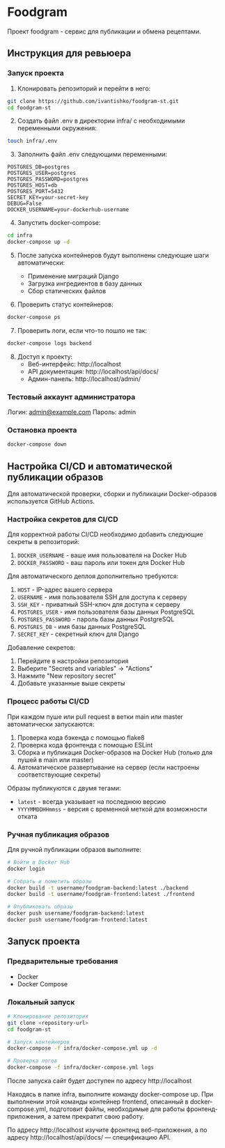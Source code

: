 # Foodgram

Проект foodgram - сервис для публикации и обмена рецептами.

## Инструкция для ревьюера

### Запуск проекта

1. Клонировать репозиторий и перейти в него:
```bash
git clone https://github.com/ivantishko/foodgram-st.git
cd foodgram-st
```

2. Создать файл .env в директории infra/ с необходимыми переменными окружения:
```bash
touch infra/.env
```

3. Заполнить файл .env следующими переменными:
```
POSTGRES_DB=postgres
POSTGRES_USER=postgres
POSTGRES_PASSWORD=postgres
POSTGRES_HOST=db
POSTGRES_PORT=5432
SECRET_KEY=your-secret-key
DEBUG=False
DOCKER_USERNAME=your-dockerhub-username
```

4. Запустить docker-compose:
```bash
cd infra
docker-compose up -d
```

5. После запуска контейнеров будут выполнены следующие шаги автоматически:
   - Применение миграций Django
   - Загрузка ингредиентов в базу данных
   - Сбор статических файлов

6. Проверить статус контейнеров:
```bash
docker-compose ps
```

7. Проверить логи, если что-то пошло не так:
```bash
docker-compose logs backend
```

8. Доступ к проекту:
   - Веб-интерфейс: http://localhost
   - API документация: http://localhost/api/docs/
   - Админ-панель: http://localhost/admin/

### Тестовый аккаунт администратора
Логин: admin@example.com
Пароль: admin

### Остановка проекта
```bash
docker-compose down
```

## Настройка CI/CD и автоматической публикации образов

Для автоматической проверки, сборки и публикации Docker-образов используется GitHub Actions.

### Настройка секретов для CI/CD

Для корректной работы CI/CD необходимо добавить следующие секреты в репозиторий:

1. `DOCKER_USERNAME` - ваше имя пользователя на Docker Hub
2. `DOCKER_PASSWORD` - ваш пароль или токен для Docker Hub

Для автоматического деплоя дополнительно требуются:
1. `HOST` - IP-адрес вашего сервера
2. `USERNAME` - имя пользователя SSH для доступа к серверу
3. `SSH_KEY` - приватный SSH-ключ для доступа к серверу
4. `POSTGRES_USER` - имя пользователя базы данных PostgreSQL
5. `POSTGRES_PASSWORD` - пароль базы данных PostgreSQL
6. `POSTGRES_DB` - имя базы данных PostgreSQL
7. `SECRET_KEY` - секретный ключ для Django

Добавление секретов:
1. Перейдите в настройки репозитория
2. Выберите "Secrets and variables" -> "Actions"
3. Нажмите "New repository secret"
4. Добавьте указанные выше секреты

### Процесс работы CI/CD

При каждом пуше или pull request в ветки main или master автоматически запускаются:

1. Проверка кода бэкенда с помощью flake8
2. Проверка кода фронтенда с помощью ESLint
3. Сборка и публикация Docker-образов на Docker Hub (только для пушей в main или master)
4. Автоматическое развертывание на сервер (если настроены соответствующие секреты)

Образы публикуются с двумя тегами:
- `latest` - всегда указывает на последнюю версию
- `YYYYMMDDHHmmss` - версия с временной меткой для возможности отката

### Ручная публикация образов

Для ручной публикации образов выполните:

```bash
# Войти в Docker Hub
docker login

# Собрать и пометить образы
docker build -t username/foodgram-backend:latest ./backend
docker build -t username/foodgram-frontend:latest ./frontend

# Опубликовать образы
docker push username/foodgram-backend:latest
docker push username/foodgram-frontend:latest
```

## Запуск проекта

### Предварительные требования
- Docker
- Docker Compose

### Локальный запуск
```bash
# Клонирование репозитория
git clone <repository-url>
cd foodgram-st

# Запуск контейнеров
docker-compose -f infra/docker-compose.yml up -d

# Проверка логов
docker-compose -f infra/docker-compose.yml logs
```

После запуска сайт будет доступен по адресу http://localhost

Находясь в папке infra, выполните команду docker-compose up. При выполнении этой команды контейнер frontend, описанный в docker-compose.yml, подготовит файлы, необходимые для работы фронтенд-приложения, а затем прекратит свою работу.

По адресу http://localhost изучите фронтенд веб-приложения, а по адресу http://localhost/api/docs/ — спецификацию API.

